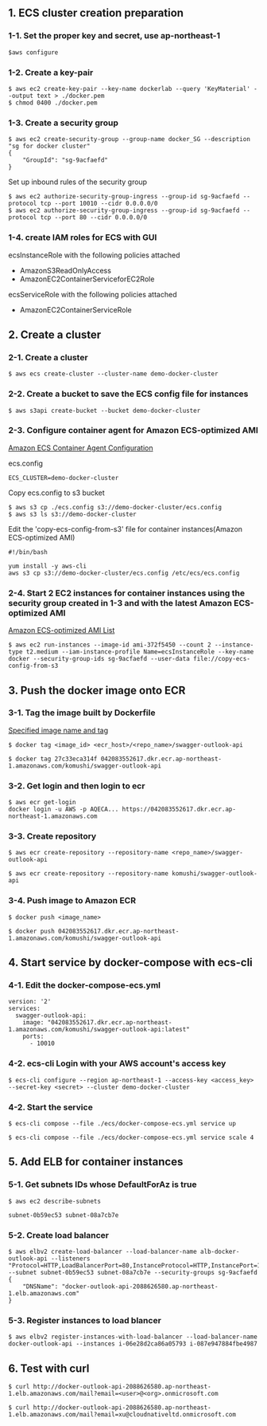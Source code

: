 ## 1. ECS cluster creation preparation
### 1-1. Set the proper key and secret, use ap-northeast-1
```
$aws configure
```

### 1-2. Create a key-pair
```
$ aws ec2 create-key-pair --key-name dockerlab --query 'KeyMaterial' --output text > ./docker.pem
$ chmod 0400 ./docker.pem
```

### 1-3. Create a security group
```
$ aws ec2 create-security-group --group-name docker_SG --description "sg for docker cluster"
{
    "GroupId": "sg-9acfaefd"
}
```

Set up inbound rules of the security group
```
$ aws ec2 authorize-security-group-ingress --group-id sg-9acfaefd --protocol tcp --port 10010 --cidr 0.0.0.0/0
$ aws ec2 authorize-security-group-ingress --group-id sg-9acfaefd --protocol tcp --port 80 --cidr 0.0.0.0/0
```

### 1-4. create IAM roles for ECS with GUI
ecsInstanceRole with the following policies attached
* AmazonS3ReadOnlyAccess
* AmazonEC2ContainerServiceforEC2Role

ecsServiceRole with the following policies attached
* AmazonEC2ContainerServiceRole

## 2. Create a cluster
### 2-1. Create a cluster
```
$ aws ecs create-cluster --cluster-name demo-docker-cluster
```

### 2-2. Create a bucket to save the ECS config file for instances
```
$ aws s3api create-bucket --bucket demo-docker-cluster
```

### 2-3. Configure container agent for Amazon ECS-optimized AMI

[Amazon ECS Container Agent Configuration](http://docs.aws.amazon.com/AmazonECS/latest/developerguide/ecs-agent-config.html)

ecs.config
```
ECS_CLUSTER=demo-docker-cluster
```

Copy ecs.config to s3 bucket
```
$ aws s3 cp ./ecs.config s3://demo-docker-cluster/ecs.config
$ aws s3 ls s3://demo-docker-cluster
```

Edit the 'copy-ecs-config-from-s3' file for container instances(Amazon ECS-optimized AMI)
```
#!/bin/bash

yum install -y aws-cli
aws s3 cp s3://demo-docker-cluster/ecs.config /etc/ecs/ecs.config
```

### 2-4. Start 2 EC2 instances for container instances using the security group created in 1-3 and with the latest Amazon ECS-optimized AMI

[Amazon ECS-optimized AMI List](http://docs.aws.amazon.com/AmazonECS/latest/developerguide/ecs-optimized_AMI.html)
```
$ aws ec2 run-instances --image-id ami-372f5450 --count 2 --instance-type t2.medium --iam-instance-profile Name=ecsInstanceRole --key-name docker --security-group-ids sg-9acfaefd --user-data file://copy-ecs-config-from-s3
```

## 3. Push the docker image onto ECR
### 3-1. Tag the image built by Dockerfile
[Specified image name and tag](/README.md#2-3-login-and-push-to-docker-hub)

```
$ docker tag <image_id> <ecr_host>/<repo_name>/swagger-outlook-api
```

```
$ docker tag 27c33eca314f 042083552617.dkr.ecr.ap-northeast-1.amazonaws.com/komushi/swagger-outlook-api
```

### 3-2. Get login and then login to ecr
```
$ aws ecr get-login
docker login -u AWS -p AQECA... https://042083552617.dkr.ecr.ap-northeast-1.amazonaws.com
```

### 3-3. Create repository
```
$ aws ecr create-repository --repository-name <repo_name>/swagger-outlook-api
```

```
$ aws ecr create-repository --repository-name komushi/swagger-outlook-api
```

### 3-4. Push image to Amazon ECR
```
$ docker push <image_name>
```

```
$ docker push 042083552617.dkr.ecr.ap-northeast-1.amazonaws.com/komushi/swagger-outlook-api
```

## 4. Start service by docker-compose with ecs-cli

### 4-1. Edit the docker-compose-ecs.yml

```
version: '2'
services:
  swagger-outlook-api:
    image: "042083552617.dkr.ecr.ap-northeast-1.amazonaws.com/komushi/swagger-outlook-api:latest"
    ports:
      - 10010
```

### 4-2. ecs-cli Login with your AWS account's access key
```
$ ecs-cli configure --region ap-northeast-1 --access-key <access_key> --secret-key <secret> --cluster demo-docker-cluster
```

### 4-2. Start the service
```
$ ecs-cli compose --file ./ecs/docker-compose-ecs.yml service up
```

```
$ ecs-cli compose --file ./ecs/docker-compose-ecs.yml service scale 4
```

## 5. Add ELB for container instances

### 5-1. Get subnets IDs whose DefaultForAz is true

```
$ aws ec2 describe-subnets
```

```
subnet-0b59ec53 subnet-08a7cb7e
```

### 5-2. Create load balancer
```
$ aws elbv2 create-load-balancer --load-balancer-name alb-docker-outlook-api --listeners "Protocol=HTTP,LoadBalancerPort=80,InstanceProtocol=HTTP,InstancePort=10010" --subnet subnet-0b59ec53 subnet-08a7cb7e --security-groups sg-9acfaefd
{
    "DNSName": "docker-outlook-api-2088626580.ap-northeast-1.elb.amazonaws.com"
}
```

### 5-3. Register instances to load blancer 
```
$ aws elbv2 register-instances-with-load-balancer --load-balancer-name docker-outlook-api --instances i-06e28d2ca86a05793 i-087e947884fbe4987
```

## 6. Test with curl
```
$ curl http://docker-outlook-api-2088626580.ap-northeast-1.elb.amazonaws.com/mail?email=<user>@<org>.onmicrosoft.com
```

```
$ curl http://docker-outlook-api-2088626580.ap-northeast-1.elb.amazonaws.com/mail?email=xu@cloudnativeltd.onmicrosoft.com
```